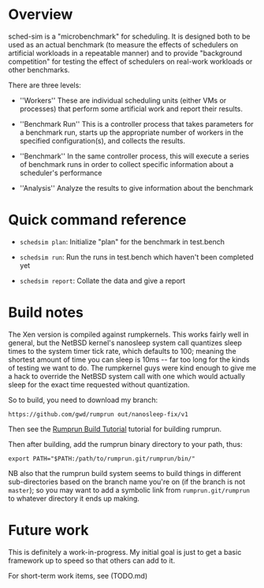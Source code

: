 # Overview

sched-sim is a "microbenchmark" for scheduling.  It is designed both
to be used as an actual benchmark (to measure the effects of
schedulers on artificial workloads in a repeatable manner) and to
provide "background competition" for testing the effect of schedulers
on real-work workloads or other benchmarks.

There are three levels:

 - ''Workers'' These are individual scheduling units (either VMs or
   processes) that perform some artificial work and report their
   results.

 - ''Benchmark Run'' This is a controller process that takes
   parameters for a benchmark run, starts up the appropriate number of
   workers in the specified configuration(s), and collects the
   results.

 - ''Benchmark'' In the same controller process, this will execute a
   series of benchmark runs in order to collect specific information
   about a scheduler's performance

 - ''Analysis'' Analyze the results to give information about the benchmark

# Quick command reference

- `schedsim plan`: Initialize "plan" for the benchmark in test.bench

- `schedsim run`: Run the runs in test.bench which haven't been completed yet

- `schedsim report`: Collate the data and give a report

# Build notes

The Xen version is compiled against rumpkernels.  This works fairly
well in general, but the NetBSD kernel's nanosleep system call
quantizes sleep times to the system timer tick rate, which defaults to
100; meaning the shortest amount of time you can sleep is 10ms -- far
too long for the kinds of testing we want to do.  The rumpkernel guys
were kind enough to give me a hack to override the NetBSD system call
with one which would actually sleep for the exact time requested
without quantization.

So to build, you need to download my branch:

`https://github.com/gwd/rumprun out/nanosleep-fix/v1`

Then see the [Rumprun Build
Tutorial](https://github.com/rumpkernel/wiki/wiki/Tutorial:-Building-Rumprun-Unikernels)
tutorial for building rumprun.

Then after building, add the rumprun binary directory to your path, thus:

`export PATH="$PATH:/path/to/rumprun.git/rumprun/bin/"`

NB also that the rumprun build system seems to build things in
different sub-directories based on the branch name you're on (if the
branch is not `master`); so you may want to add a symbolic link from
`rumprun.git/rumprun` to whatever directory it ends up making.

# Future work

This is definitely a work-in-progress.  My initial goal is just to get
a basic framework up to speed so that others can add to it.

For short-term work items, see (TODO.md)
